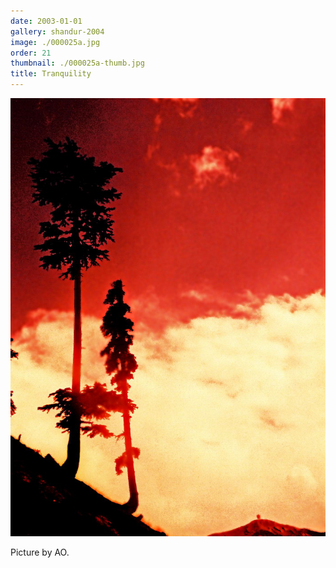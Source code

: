 ```yaml
---
date: 2003-01-01
gallery: shandur-2004
image: ./000025a.jpg
order: 21
thumbnail: ./000025a-thumb.jpg
title: Tranquility
---
```


![Tranquility](./000025a.jpg)

Picture by AO.